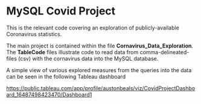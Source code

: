 # MySQL Covid Project

This is the relevant code covering an exploration of publicly-available Coronavirus statistics.

The main project is contained within the file **Cornavirus_Data_Exploration**. The **TableCode** files illustrate code to read data from comma-delineated-files (csv) 
with the cornavirus data into the MySQL database.

A simple view of various explored measures from the queries into the data can be seen in the following Tableau dashboard

https://public.tableau.com/app/profile/austonbeals/viz/CovidProjectDashboard_16487498423470/Dashboard1
